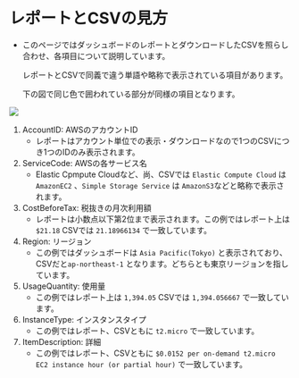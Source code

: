 # レポートとCSVの見方

* このページではダッシュボードのレポートとダウンロードしたCSVを照らし合わせ、各項目について説明しています。

  レポートとCSVで同義で違う単語や略称で表示されている項目があります。

  下の図で同じ色で囲われている部分が同様の項目となります。

![](../.gitbook/assets/csv_report.png)

1. AccountID: AWSのアカウントID
   * レポートはアカウント単位での表示・ダウンロードなので1つのCSVにつき1つのIDのみ表示されます。
2. ServiceCode: AWSの各サービス名
   * Elastic Cpmpute Cloudなど、尚、CSVでは `Elastic Compute Cloud` は `AmazonEC2` 、`Simple Storage Service` は `AmazonS3`などと略称で表示されます。
3. CostBeforeTax: 税抜きの月次利用額
   * レポートは小数点以下第2位まで表示されます。この例ではレポート上は `$21.18` CSVでは `21.18966134` で一致しています。
4. Region: リージョン
   * この例ではダッシュボードは `Asia Pacific(Tokyo)` と表示されており、CSVだと`ap-northeast-1` となります。どちらとも東京リージョンを指しています。
5. UsageQuantity: 使用量
   * この例ではレポート上は `1,394.05` CSVでは `1,394.056667` で一致しています。
6. InstanceType: インスタンスタイプ
   * この例ではレポート、CSVともに `t2.micro` で一致しています。
7. ItemDescription: 詳細
   * この例ではレポート、CSVともに `$0.0152 per on-demand t2.micro EC2 instance hour (or partial hour)` で一致しています。

